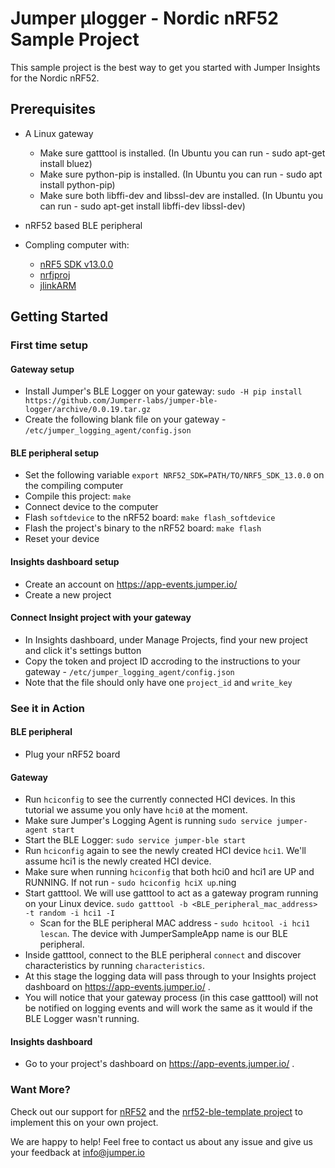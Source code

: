 # Jumper µlogger - Nordic nRF52 Sample Project
This sample project is the best way to get you started with Jumper Insights for the Nordic nRF52.

## Prerequisites
- A Linux gateway
   - Make sure gatttool is installed. (In Ubuntu you can run - sudo apt-get install bluez)
   - Make sure python-pip is installed. (In Ubuntu you can run - sudo apt install python-pip)
   - Make sure both libffi-dev and libssl-dev are installed. (In Ubuntu you can run - sudo apt-get install libffi-dev libssl-dev)

- nRF52 based BLE peripheral
- Compling computer with:
  - [nRF5 SDK v13.0.0](https://www.nordicsemi.com/eng/Products/Bluetooth-low-energy/nRF5-SDK)
  - [nrfjproj](http://www.nordicsemi.com/eng/Products/Bluetooth-low-energy/nRF52832)
  - [jlinkARM](https://www.segger.com/downloads/jlink)

## Getting Started
### First time setup
#### Gateway setup
- Install Jumper's BLE Logger on your gateway:
`sudo -H pip install https://github.com/Jumperr-labs/jumper-ble-logger/archive/0.0.19.tar.gz`
- Create the following blank file on your gateway - `/etc/jumper_logging_agent/config.json`
#### BLE peripheral setup
- Set the following variable `export NRF52_SDK=PATH/TO/NRF5_SDK_13.0.0` on the compiling computer
- Compile this project: `make`
- Connect device to the computer
- Flash `softdevice` to the nRF52 board: `make flash_softdevice`
- Flash the project's binary to the nRF52 board: `make flash`
- Reset your device
#### Insights dashboard setup
- Create an account on https://app-events.jumper.io/
- Create a new project
#### Connect Insight project with your gateway
- In Insights dashboard, under Manage Projects, find your new project and click it's settings button
- Copy the token and project ID accroding to the instructions to your gateway - `/etc/jumper_logging_agent/config.json`
- Note that the file should only have one `project_id` and `write_key`

### See it in Action
#### BLE peripheral
- Plug your nRF52 board
#### Gateway 
- Run `hciconfig` to see the currently connected HCI devices. In this tutorial we assume you only have `hci0` at the moment.
- Make sure Jumper's Logging Agent is running
`sudo service jumper-agent start`
- Start the BLE Logger: `sudo service jumper-ble start`
- Run `hciconfig` again to see the newly created HCI device `hci1`. We'll assume hci1 is the newly created HCI device.
- Make sure when running `hciconfig` that both hci0 and hci1 are UP and RUNNING. If not run - `sudo hciconfig hciX up`.ning
- Start gatttool. We will use gatttool to act as a gateway program running on your Linux device. `sudo gatttool -b <BLE_peripheral_mac_address> -t random -i hci1 -I`
   - Scan for the BLE peripheral MAC address - `sudo hcitool -i hci1 lescan`. The device with JumperSampleApp name is our BLE peripheral.
- Inside gatttool, connect to the BLE peripheral `connect` and discover characteristics by running `characteristics`.
- At this stage the logging data will pass through to your Insights project dashboard on https://app-events.jumper.io/ .
- You will notice that your gateway process (in this case gatttool) will not be notified on logging events and will work the same as it would if the BLE Logger wasn't running.
#### Insights dashboard 
- Go to your project's dashboard on https://app-events.jumper.io/ .

### Want More?
Check out our support for [nRF52](https://github.com/Jumperr-labs/jumper-ulogger/tree/master/platforms/nrf52) and the [nrf52-ble-template project](https://github.com/Jumperr-labs/jumper-ulogger/tree/master/samples/nrf52-ble-template) to implement this on your own project.

We are happy to help! Feel free to contact us about any issue and give us your feedback at [info@jumper.io](mailto:info@jumper.io)
